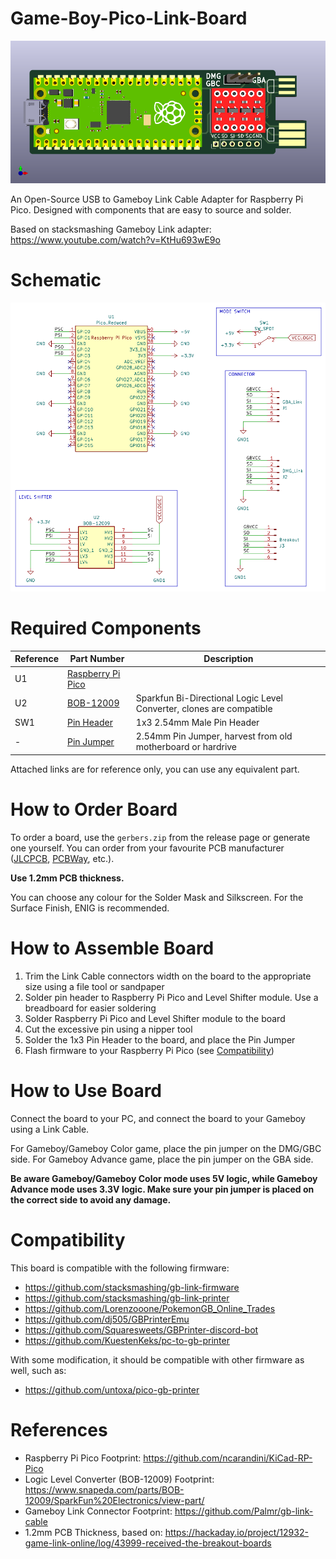 # Game-Boy-Pico-Link-Board

![Board 3D Render](docs/board-front-3d.png)

An Open-Source USB to Gameboy Link Cable Adapter for Raspberry Pi Pico. Designed with components that are easy to source and solder.

Based on stacksmashing Gameboy Link adapter: https://www.youtube.com/watch?v=KtHu693wE9o

# Schematic

![Schematic](docs/schematic.png)

# Required Components

| Reference | Part Number | Description |
|-|-|-|
| U1 | [Raspberry Pi Pico](https://www.raspberrypi.com/products/raspberry-pi-pico/) | |
| U2 | [BOB-12009](https://www.sparkfun.com/products/12009) | Sparkfun Bi-Directional Logic Level Converter, clones are compatible |
| SW1 | [Pin Header](https://www.amazon.com/dp/B07PKKY8BX) | 1x3 2.54mm Male Pin Header |
| - | [Pin Jumper](https://www.amazon.com/dp/B077957RN7) | 2.54mm Pin Jumper, harvest from old motherboard or hardrive |

Attached links are for reference only, you can use any equivalent part.

# How to Order Board

To order a board, use the `gerbers.zip` from the release page or generate one yourself. You can order from your favourite PCB manufacturer ([JLCPCB](https://jlcpcb.com/), [PCBWay](https://www.pcbway.com/), etc.).

**Use 1.2mm PCB thickness.**

You can choose any colour for the Solder Mask and Silkscreen. For the Surface Finish, ENIG is recommended.

# How to Assemble Board

1. Trim the Link Cable connectors width on the board to the appropriate size using a file tool or sandpaper
2. Solder pin header to Raspberry Pi Pico and Level Shifter module. Use a breadboard for easier soldering
3. Solder Raspberry Pi Pico and Level Shifter module to the board
4. Cut the excessive pin using a nipper tool
5. Solder the 1x3 Pin Header to the board, and place the Pin Jumper
6. Flash firmware to your Raspberry Pi Pico (see [Compatibility](#Compatibility))

# How to Use Board

Connect the board to your PC, and connect the board to your Gameboy using a Link Cable.

For Gameboy/Gameboy Color game, place the pin jumper on the DMG/GBC side. For Gameboy Advance game, place the pin jumper on the GBA side.

**Be aware Gameboy/Gameboy Color mode uses 5V logic, while Gameboy Advance mode uses 3.3V logic. Make sure your pin jumper is placed on the correct side to avoid any damage.**

# Compatibility

This board is compatible with the following firmware:
- https://github.com/stacksmashing/gb-link-firmware
- https://github.com/stacksmashing/gb-link-printer
- https://github.com/Lorenzooone/PokemonGB_Online_Trades
- https://github.com/dj505/GBPrinterEmu
- https://github.com/Squaresweets/GBPrinter-discord-bot
- https://github.com/KuestenKeks/pc-to-gb-printer

With some modification, it should be compatible with other firmware as well, such as:
- https://github.com/untoxa/pico-gb-printer

# References

- Raspberry Pi Pico Footprint: https://github.com/ncarandini/KiCad-RP-Pico
- Logic Level Converter (BOB-12009) Footprint: https://www.snapeda.com/parts/BOB-12009/SparkFun%20Electronics/view-part/
- Gameboy Link Connector Footprint: https://github.com/Palmr/gb-link-cable
- 1.2mm PCB Thickness, based on: https://hackaday.io/project/12932-game-link-online/log/43999-received-the-breakout-boards
